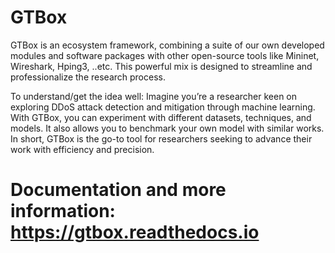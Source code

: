 # GTBox
GTBox is an ecosystem framework, combining a suite of our own developed modules and software packages with other open-source tools like Mininet, Wireshark, Hping3, ..etc. This powerful mix is designed to streamline and professionalize the research process.

To understand/get the idea well: Imagine you’re a researcher keen on exploring DDoS attack detection and mitigation through machine learning. With GTBox, you can experiment with different datasets, techniques, and models. It also allows you to benchmark your own model with similar works. In short, GTBox is the go-to tool for researchers seeking to advance their work with efficiency and precision.

# Documentation and more information: https://gtbox.readthedocs.io
